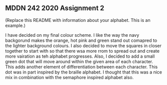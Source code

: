 ## MDDN 242 2020 Assignment 2

(Replace this README with information about your alphabet. This is an example.)

I have decided on my final colour scheme. I like the way the navy backgorund makes the orange, hot pink and green stand out comapred to the lighter background colours. I also decided to move the squares in closer together to start with so that there wsa more rrom to spread out and create more vairation as teh alphabet progresses. 
Also, I decided to add a small green dot that will move around within the given area of each character. This adds another element of differentiation between each character. This dot was in part inspired by the braille alphabet. I thought that this was a nice mix in combination with the semaphore inspired alphabet also.   

